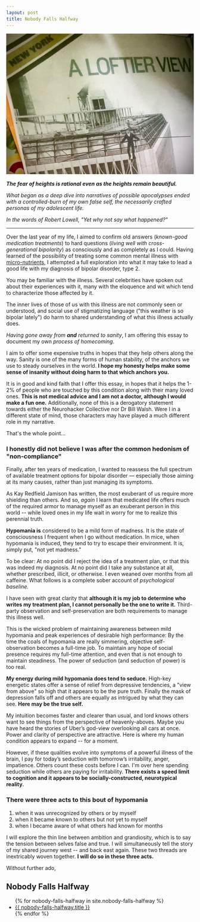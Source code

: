 ```yaml
---
layout: post
title: Nobody Falls Halfway
---
```


![A loftier view](/assets/loftier.png)

_**The fear of heights is rational even as the heights remain beautiful.**_

_What began as a deep dive into narratives of possible apocalypses ended with a controlled-burn of my own false self, the necessarily crafted personas of my adolescent life._

_In the words of Robert Lowell, "Yet why not say what happened?"_

___

Over the last year of my life, I aimed to confirm old answers (_known-good medication treatments_) to hard questions (_living well with cross-generational bipolarity_) as consciously and as completely as I could. Having learned of the possibility of treating some common mental illness with [micro-nutrients](http://www.ibpf.org/advanced-nutrient-therapies-bipolar-disorders-dr-william-walsh), I attempted a full exploration into what it may take to lead a good life with my diagnosis of bipolar disorder, type 2.

You may be familiar with the illness. Several celebrities have spoken out about their experiences with it, many with the eloquence and wit which tend to characterize those affected by it. 

The inner lives of those of us with this illness are not commonly seen or understood, and social use of stigmatizing language ("this weather is so bipolar lately") do harm to shared understanding of what this illness actually does.

*Having gone away from **and** returned to sanity*, I am offering this essay to document my own _process of homecoming_. 

I aim to offer some expensive truths in hopes that they help others along the way. Sanity is one of the many forms of human stability, of the anchors we use to steady ourselves in the world. **I hope my honesty helps make some sense of insanity without doing harm to that which anchors you.**

It is in good and kind faith that I offer this essay, in hopes that it helps the 1-2% of people who are touched by this condition along with their many loved ones. **This is not medical advice and I am not a doctor, although I would make a fun one.** Additionally, none of this is a derogatory statement towards either the Neurohacker Collective nor Dr Bill Walsh. Were I in a different state of mind, those characters may have played a much different role in my narrative. 

That's the whole point...


### I honestly did not believe I was after the common hedonism of "non-compliance"

Finally, after ten years of medication, I wanted to reassess the full spectrum of available treatment options for bipolar disorder — especially those aiming at its many causes, rather than just managing its symptoms.

As Kay Redfield Jamison has written, the most exuberant of us require more shielding than others. And so, *again* I learn that medicated life offers much of the required armor to manage myself as an exuberant person in this world -- while loved ones in my life wait in worry for me to realize this perennial truth. 

 **Hypomania is** considered to be a mild form of madness. It is the state of consciousness I frequent when I go without medication. In mice, when hypomania is induced, they tend to try to escape their environment. It is, simply put, "not yet madness."

To be clear: At no point did I reject the idea of a treatment plan, or that this was indeed my diagnosis. At no point did I take any substance at all, whether prescribed, illicit, or otherwise. I even weaned over months from all caffeine. What follows is a complete sober account of *psychological baseline.*

I have seen with great clarity that **although it is my job to determine who writes my treatment plan, I cannot personally be the one to write it.** Third-party observation and self-preservation are both requirements to manage this illness well.

This is the wicked problem of maintaining awareness between mild hypomania and peak experiences of desirable high performance: By the time the coals of hypomania are really simmering, objective self-observation becomes a full-time job. To maintain any hope of social presence requires my full-time attention, and even that is not enough to maintain steadiness. The power of seduction (and seduction of power) is too real.

**My energy during mild hypomania does tend to seduce.** High-key energetic states offer a sense of relief from depressive tendencies, a "view from above" so high that it appears to be the pure truth. Finally the mask of depression falls off and others are equally as intrigued by what they can see. **Here may be the true self.**

My intuition becomes faster and clearer than usual, and lord knows others want to see things from the perspective of heavenly-aboves. Maybe you have heard the stories of Uber’s god-view overlooking all cars at once. Power and clarity of perspective are attractive. Here is where my human condition appears to expand -- for a moment. 

However, if these qualities evolve into symptoms of a powerful illness of the brain, I pay for today’s seduction with tomorrow’s irritability, anger, impatience. Others count these costs before I can. I'm over here spending seduction while others are paying for irritability. **There exists a speed limit to cognition and it appears to be socially-constructed, neurotypical reality.**

### There were three acts to this bout of hypomania

<ol>
<li>when it was unrecognized by others or by myself</li>
<li>when it became known to others but not yet to myself</li>
<li>when I became aware of what others had known for months</li>
</ol>

I will explore the thin line between ambition and grandiosity, which is to say the tension between selves false and true. I will simultaneously tell the story of my shared journey west -- and back east again. These two threads are inextricably woven together. **I will do so in these three acts.** 

Without further ado,

## Nobody Falls Halfway
<ul>
	{% for nobody-falls-halfway in site.nobody-falls-halfway %}
		<li>
			<a href=" {{ nobody-falls-halfway.url }} ">{{ nobody-falls-halfway.title }}</a>
		</li>
	{% endfor %}
</ul>